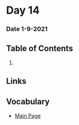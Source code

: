 # Day 14
### Date 1-9-2021
  
## Table of Contents
1. []()

## Links

## Vocabulary








- [Main Page](https://jinman36.github.io/reading-notes/)